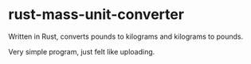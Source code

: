 # rust-mass-unit-converter
Written in Rust, converts pounds to kilograms and kilograms to pounds. 

Very simple program, just felt like uploading. 
